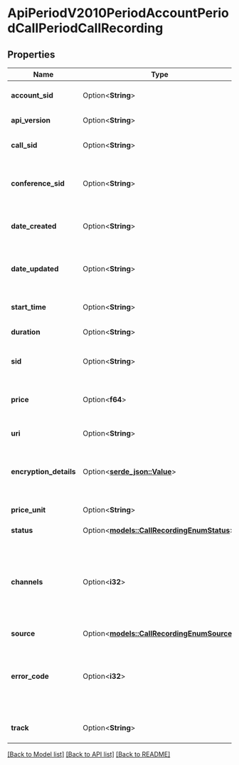 # ApiPeriodV2010PeriodAccountPeriodCallPeriodCallRecording

## Properties

Name | Type | Description | Notes
------------ | ------------- | ------------- | -------------
**account_sid** | Option<**String**> | The SID of the [Account](https://www.twilio.com/docs/iam/api/account) that created the Recording resource. | [optional]
**api_version** | Option<**String**> | The API version used to make the recording. | [optional]
**call_sid** | Option<**String**> | The SID of the [Call](https://www.twilio.com/docs/voice/api/call-resource) the Recording resource is associated with. | [optional]
**conference_sid** | Option<**String**> | The Conference SID that identifies the conference associated with the recording, if a conference recording. | [optional]
**date_created** | Option<**String**> | The date and time in GMT that the resource was created specified in [RFC 2822](https://www.ietf.org/rfc/rfc2822.txt) format. | [optional]
**date_updated** | Option<**String**> | The date and time in GMT that the resource was last updated, specified in [RFC 2822](https://www.ietf.org/rfc/rfc2822.txt) format. | [optional]
**start_time** | Option<**String**> | The start time of the recording in GMT and in [RFC 2822](https://www.php.net/manual/en/class.datetime.php#datetime.constants.rfc2822) format. | [optional]
**duration** | Option<**String**> | The length of the recording in seconds. | [optional]
**sid** | Option<**String**> | The unique string that that we created to identify the Recording resource. | [optional]
**price** | Option<**f64**> | The one-time cost of creating the recording in the `price_unit` currency. | [optional]
**uri** | Option<**String**> | The URI of the resource, relative to `https://api.twilio.com`. | [optional]
**encryption_details** | Option<[**serde_json::Value**](.md)> | How to decrypt the recording if it was encrypted using [Call Recording Encryption](https://www.twilio.com/docs/voice/tutorials/voice-recording-encryption) feature. | [optional]
**price_unit** | Option<**String**> | The currency used in the `price` property. Example: `USD`. | [optional]
**status** | Option<[**models::CallRecordingEnumStatus**](call_recording_enum_status.md)> |  | [optional]
**channels** | Option<**i32**> | The number of channels in the final recording file.  Can be: `1`, or `2`. Separating a two leg call into two separate channels of the recording file is supported in [Dial](https://www.twilio.com/docs/voice/twiml/dial#attributes-record) and [Outbound Rest API](https://www.twilio.com/docs/voice/make-calls) record options. | [optional][default to 0]
**source** | Option<[**models::CallRecordingEnumSource**](call_recording_enum_source.md)> |  | [optional]
**error_code** | Option<**i32**> | The error code that describes why the recording is `absent`. The error code is described in our [Error Dictionary](https://www.twilio.com/docs/api/errors). This value is null if the recording `status` is not `absent`. | [optional]
**track** | Option<**String**> | The recorded track. Can be: `inbound`, `outbound`, or `both`. | [optional]

[[Back to Model list]](../README.md#documentation-for-models) [[Back to API list]](../README.md#documentation-for-api-endpoints) [[Back to README]](../README.md)


